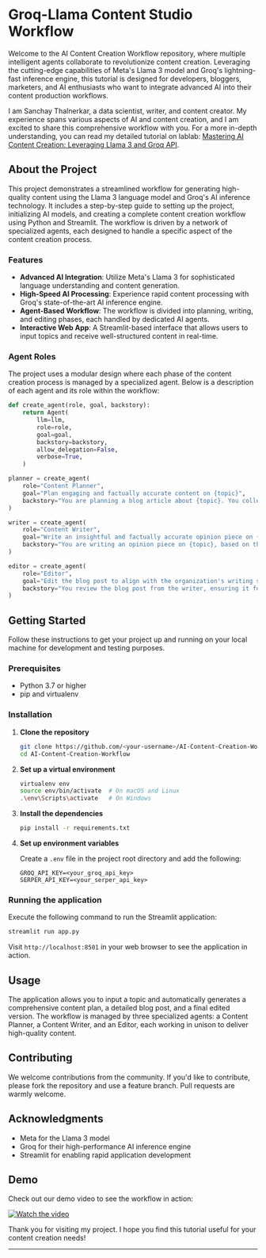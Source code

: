 # Groq-Llama Content Studio Workflow

Welcome to the AI Content Creation Workflow repository, where multiple intelligent agents collaborate to revolutionize content creation. Leveraging the cutting-edge capabilities of Meta's Llama 3 model and Groq's lightning-fast inference engine, this tutorial is designed for developers, bloggers, marketers, and AI enthusiasts who want to integrate advanced AI into their content production workflows.

I am Sanchay Thalnerkar, a data scientist, writer, and content creator. My experience spans various aspects of AI and content creation, and I am excited to share this comprehensive workflow with you. For a more in-depth understanding, you can read my detailed tutorial on lablab: [Mastering AI Content Creation: Leveraging Llama 3 and Groq API](https://lablab.ai/t/mastering-ai-content-creation-leveraging-llama-3-and-groq-api).

## About the Project

This project demonstrates a streamlined workflow for generating high-quality content using the Llama 3 language model and Groq's AI inference technology. It includes a step-by-step guide to setting up the project, initializing AI models, and creating a complete content creation workflow using Python and Streamlit. The workflow is driven by a network of specialized agents, each designed to handle a specific aspect of the content creation process.

### Features

- **Advanced AI Integration**: Utilize Meta's Llama 3 for sophisticated language understanding and content generation.
- **High-Speed AI Processing**: Experience rapid content processing with Groq's state-of-the-art AI inference engine.
- **Agent-Based Workflow**: The workflow is divided into planning, writing, and editing phases, each handled by dedicated AI agents.
- **Interactive Web App**: A Streamlit-based interface that allows users to input topics and receive well-structured content in real-time.

### Agent Roles

The project uses a modular design where each phase of the content creation process is managed by a specialized agent. Below is a description of each agent and its role within the workflow:

```python
def create_agent(role, goal, backstory):
    return Agent(
        llm=llm,
        role=role,
        goal=goal,
        backstory=backstory,
        allow_delegation=False,
        verbose=True,
    )

planner = create_agent(
    role="Content Planner",
    goal="Plan engaging and factually accurate content on {topic}",
    backstory="You are planning a blog article about {topic}. You collect information that helps the audience learn and make informed decisions. Your work serves as a foundation for the Content Writer.",
)

writer = create_agent(
    role="Content Writer",
    goal="Write an insightful and factually accurate opinion piece on {topic}",
    backstory="You are writing an opinion piece on {topic}, based on the planner's outline. You provide objective insights and acknowledge opinions.",
)

editor = create_agent(
    role="Editor",
    goal="Edit the blog post to align with the organization's writing style.",
    backstory="You review the blog post from the writer, ensuring it follows best practices, provides balanced viewpoints, and avoids major controversial topics.",
)
```

## Getting Started

Follow these instructions to get your project up and running on your local machine for development and testing purposes.

### Prerequisites

- Python 3.7 or higher
- pip and virtualenv

### Installation

1. **Clone the repository**

   ```bash
   git clone https://github.com/<your-username>/AI-Content-Creation-Workflow.git
   cd AI-Content-Creation-Workflow
   ```

2. **Set up a virtual environment**

   ```bash
   virtualenv env
   source env/bin/activate  # On macOS and Linux
   .\env\Scripts\activate   # On Windows
   ```

3. **Install the dependencies**

   ```bash
   pip install -r requirements.txt
   ```

4. **Set up environment variables**

   Create a `.env` file in the project root directory and add the following:

   ```
   GROQ_API_KEY=<your_groq_api_key>
   SERPER_API_KEY=<your_serper_api_key>
   ```

### Running the application

Execute the following command to run the Streamlit application:

```bash
streamlit run app.py
```

Visit `http://localhost:8501` in your web browser to see the application in action.

## Usage

The application allows you to input a topic and automatically generates a comprehensive content plan, a detailed blog post, and a final edited version. The workflow is managed by three specialized agents: a Content Planner, a Content Writer, and an Editor, each working in unison to deliver high-quality content.

## Contributing

We welcome contributions from the community. If you'd like to contribute, please fork the repository and use a feature branch. Pull requests are warmly welcome.

## Acknowledgments

- Meta for the Llama 3 model
- Groq for their high-performance AI inference engine
- Streamlit for enabling rapid application development

## Demo

Check out our demo video to see the workflow in action:

[![Watch the video](https://img.youtube.com/vi/dQw4w9WgXcQ/0.jpg)](https://democontent.blr1.cdn.digitaloceanspaces.com/Llama3Groq.mp4)

Thank you for visiting my project. I hope you find this tutorial useful for your content creation needs!

---
